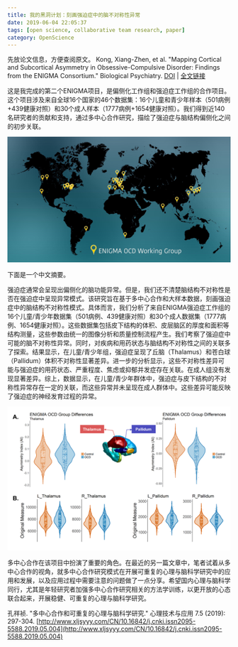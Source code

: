 ```yaml
---
title: 我的黑洞计划：刻画强迫症中的脑不对称性异常
date: 2019-06-04 22:05:37
tags: [open science, collaborative team research, paper]
category: OpenScience
---
```

先放论文信息，方便查阅原文。
Kong, Xiang-Zhen, et al. "Mapping Cortical and Subcortical Asymmetry in Obsessive-Compulsive Disorder: Findings from the ENIGMA Consortium." Biological Psychiatry. [DOI](https://doi.org/10.1016/j.biopsych.2019.04.022) | [全文链接](https://pure.mpg.de/rest/items/item_3053214_9/component/file_3053215/content)

这是我完成的第二个ENIGMA项目，是偏侧化工作组和强迫症工作组的合作项目。这个项目涉及来自全球16个国家的46个数据集：16个儿童和青少年样本（501病例+439健康对照）和30个成人样本（1777病例+1654健康对照）。我们得到近140名研究者的贡献和支持，通过多中心合作研究，描绘了强迫症与脑结构偏侧化之间的初步关联。

![脑结构不对称性与强迫症多中心合作](/images/post_images/asymocd.png)

下面是一个中文摘要。
<!--more-->
强迫症通常会呈现出偏侧化的脑功能异常。但是，我们还不清楚脑结构不对称性是否在强迫症中呈现异常模式。该研究旨在基于多中心合作和大样本数据，刻画强迫症中的脑结构不对称性模式。具体而言，我们分析了来自ENIGMA强迫症工作组的16个儿童/青少年数据集（501病例、439健康对照）和30个成人数据集（1777病例、1654健康对照）。这些数据集包括皮下结构的体积、皮层脑区的厚度和面积等结构测量，这些参数由统一的图像分析和质量控制流程产生。我们考察了强迫症中可能的脑不对称性异常。同时，对疾病和用药状态与脑结构不对称性之间的关联多了探索。结果显示，在儿童/青少年组，强迫症呈现了丘脑（Thalamus）和苍白球（Pallidum）体积不对称性显著差异。进一步的分析显示，这些不对称性差异可能与强迫症的用药状态、严重程度、焦虑或抑郁并发症存在关联。在成人组没有发现显著差异。综上，数据显示，在儿童/青少年群体中，强迫症与皮下结构的不对称性异常存在一定的关联，而这些异常并未呈现在成人群体中。这些差异可能反映了强迫症的神经发育过程的异常。

![脑结构不对称性与强迫症](/images/post_images/asymocd2.png)

多中心合作在该项目中扮演了重要的角色。在最近的另一篇文章中，笔者试着从多中心合作的视角，就多中心合作研究模式在开展可重复的心理与脑科学研究中的应用和发展，以及应用过程中需要注意的问题做了一点分享。希望国内心理与脑科学同行，尤其是年轻研究者加强多中心合作研究相关的方法学训练，以更开放的心态联合起来，开展稳健、可重复的心理与脑科学研究。


孔祥祯. "多中心合作和可重复的心理与脑科学研究." 心理技术与应用 7.5 (2019): 297-304.  [http://www.xljsyyy.com/CN/10.16842/j.cnki.issn2095-5588.2019.05.004](http://www.xljsyyy.com/CN/10.16842/j.cnki.issn2095-5588.2019.05.004)
